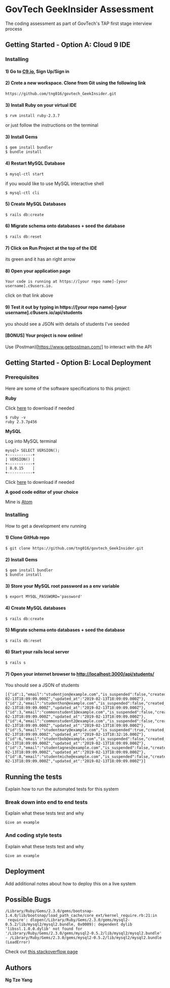 # GovTech GeekInsider Assessment

The coding assessment as part of GovTech's TAP first stage interview process

## Getting Started - Option A: Cloud 9 IDE

### Installing

#### 1) Go to [C9.io](https://c9.io/), Sign Up/Sign in

#### 2) Crete a new workspace. Clone from Git using the following link
```
https://github.com/tng016/govtech_GeekInsider.git
```

#### 3) Install Ruby on your virtual IDE
```
$ rvm install ruby-2.3.7
```
or just follow the instructions on the terminal

#### 3) Install Gems
```
$ gem install bundler
$ bundle install
```

#### 4) Restart MySQL Database
```
$ mysql-ctl start
```
if you would like to use MySQL interactive shell
```
$ mysql-ctl cli
```

#### 5) Create MySQL Databases
```
$ rails db:create
```

#### 6) Migrate schema onto databases + seed the database
```
$ rails db:reset
```

#### 7) Click on Run Project at the top of the IDE
its green and it has an right arrow

#### 8) Open your application page
```
Your code is running at https://[your repo name]-[your username].c9users.io.
```
click on that link above

#### 9) Test it out by typing in https://[your repo name]-[your username].c9users.io/api/students
you should see a JSON with details of students I've seeded

#### [BONUS] Your project is now online!
Use (Postman)[https://www.getpostman.com/] to interact with the API

## Getting Started - Option B: Local Deployment

### Prerequisites

Here are some of the software specifications to this project:

**Ruby**

Click [here](https://rubyinstaller.org/downloads/) to download if needed
```
$ ruby -v
ruby 2.3.7p456
```

**MySQL**

Log into MySQL terminal
```
mysql> SELECT VERSION();
+-----------+
| VERSION() |
+-----------+
| 8.0.15    |
+-----------+
```
Click [here](https://www.mysql.com/downloads/) to download if needed

**A good code editor of your choice**

Mine is [Atom](https://atom.io/)

### Installing

How to get a development env running

#### 1) Clone GitHub repo
```
$ git clone https://github.com/tng016/govtech_GeekInsider.git
```

#### 2) Install Gems
```
$ gem install bundler
$ bundle install
```

#### 3) Store your MySQL root password as a env variable
```
$ export MYSQL_PASSWORD='password'
```

#### 4) Create MySQL databases
```
$ rails db:create
```

#### 5) Migrate schema onto databases + seed the database
```
$ rails db:reset
```

#### 6) Start your rails local server
```
$ rails s
```

#### 7) Open your internet browser to [http://localhost:3000/api/students/](http://localhost:3000/api/students/)
You should see a JSON of students
```
[{"id":1,"email":"studentjon@example.com","is_suspended":false,"created_at":"2019-02-13T18:09:09.000Z","updated_at":"2019-02-13T18:09:09.000Z"},{"id":2,"email":"studenthon@example.com","is_suspended":false,"created_at":"2019-02-13T18:09:09.000Z","updated_at":"2019-02-13T18:09:09.000Z"},{"id":3,"email":"commonstudent1@example.com","is_suspended":false,"created_at":"2019-02-13T18:09:09.000Z","updated_at":"2019-02-13T18:09:09.000Z"},{"id":4,"email":"commonstudent2@example.com","is_suspended":false,"created_at":"2019-02-13T18:09:09.000Z","updated_at":"2019-02-13T18:09:09.000Z"},{"id":5,"email":"studentmary@example.com","is_suspended":true,"created_at":"2019-02-13T18:09:09.000Z","updated_at":"2019-02-13T18:32:16.000Z"},{"id":6,"email":"studentbob@example.com","is_suspended":false,"created_at":"2019-02-13T18:09:09.000Z","updated_at":"2019-02-13T18:09:09.000Z"},{"id":7,"email":"studentagnes@example.com","is_suspended":false,"created_at":"2019-02-13T18:09:09.000Z","updated_at":"2019-02-13T18:09:09.000Z"},{"id":8,"email":"studentmiche@example.com","is_suspended":false,"created_at":"2019-02-13T18:09:09.000Z","updated_at":"2019-02-13T18:09:09.000Z"}]
```

## Running the tests

Explain how to run the automated tests for this system

### Break down into end to end tests

Explain what these tests test and why

```
Give an example
```

### And coding style tests

Explain what these tests test and why

```
Give an example
```

## Deployment

Add additional notes about how to deploy this on a live system


## Possible Bugs

```
/Library/Ruby/Gems/2.3.0/gems/bootsnap-1.4.0/lib/bootsnap/load_path_cache/core_ext/kernel_require.rb:21:in `require': dlopen(/Library/Ruby/Gems/2.3.0/gems/mysql2-0.5.2/lib/mysql2/mysql2.bundle, 0x0009): dependent dylib 'libssl.1.0.0.dylib' not found for '/Library/Ruby/Gems/2.3.0/gems/mysql2-0.5.2/lib/mysql2/mysql2.bundle' - /Library/Ruby/Gems/2.3.0/gems/mysql2-0.5.2/lib/mysql2/mysql2.bundle (LoadError)
```

Check out [this stackoverflow page](https://stackoverflow.com/questions/51264240/rake-dbmigrate-error-with-mysql2-gem-library-not-loaded-libssl-1-0-0-dylib)

## Authors

**Ng Tze Yang**
